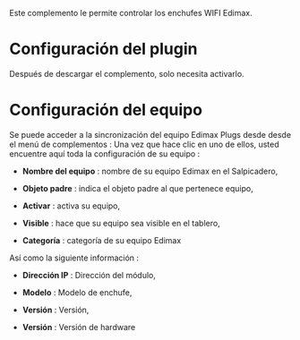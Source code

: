 Este complemento le permite controlar los enchufes WIFI Edimax.

Configuración del plugin 
=======================

Después de descargar el complemento, solo necesita activarlo.

Configuración del equipo 
=============================

Se puede acceder a la sincronización del equipo Edimax Plugs desde
desde el menú de complementos : Una vez que hace clic en uno de ellos, usted
encuentre aquí toda la configuración de su equipo :

-   **Nombre del equipo** : nombre de su equipo Edimax en el
    Salpicadero,

-   **Objeto padre** : indica el objeto padre al que pertenece
    equipo,

-   **Activar** : activa su equipo,

-   **Visible** : hace que su equipo sea visible en el tablero,

-   **Categoría** : categoría de su equipo Edimax

Así como la siguiente información :

-   **Dirección IP** : Dirección del módulo,

-   **Modelo** : Modelo de enchufe,

-   **Versión** : Versión,

-   **Versión** : Versión de hardware



